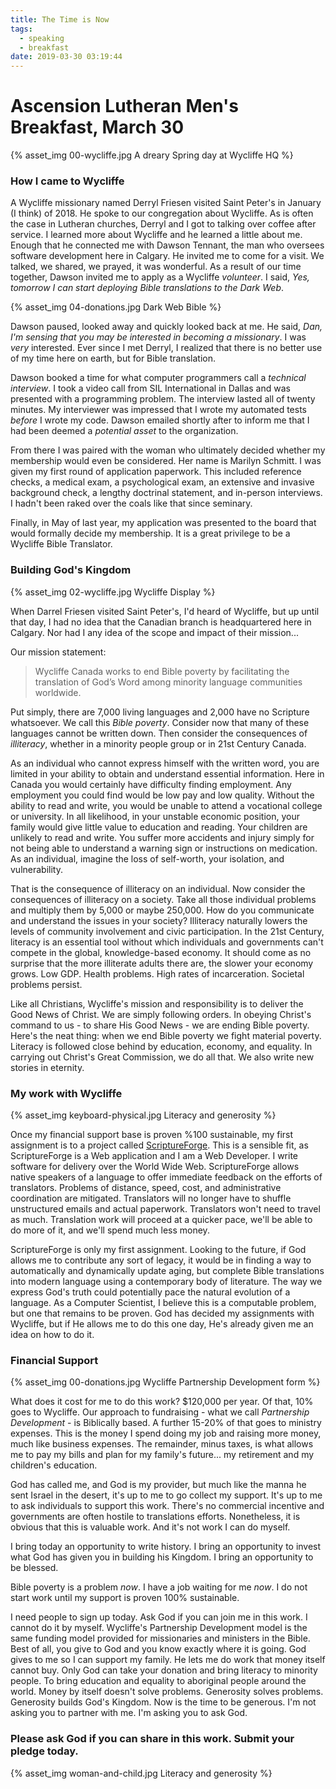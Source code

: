 ```yaml
---
title: The Time is Now
tags:
  - speaking
  - breakfast
date: 2019-03-30 03:19:44
---
```



# Ascension Lutheran Men's Breakfast, March 30

{% asset_img 00-wycliffe.jpg A dreary Spring day at Wycliffe HQ %}

### How I came to Wycliffe

A Wycliffe missionary named Derryl Friesen visited Saint Peter's in January (I think) of 2018. He spoke to our congregation about Wycliffe. As is often the case in Lutheran churches, Derryl and I got to talking over coffee after service. I learned more about Wycliffe and he learned a little about me. Enough that he connected me with Dawson Tennant, the man who oversees software development here in Calgary. He invited me to come for a visit. We talked, we shared, we prayed, it was wonderful. As a result of our time together, Dawson invited me to apply as a Wycliffe _volunteer_. I said, _Yes, tomorrow I can start deploying Bible translations to the Dark Web_. 

<!-- more -->

{% asset_img 04-donations.jpg Dark Web Bible %}

Dawson paused, looked away and quickly looked back at me. He said, _Dan, I'm sensing that you may be interested in becoming a missionary_. I was _very_ interested. Ever since I met Derryl, I realized that there is no better use of my time here on earth, but for Bible translation.

Dawson booked a time for what computer programmers call a _technical interview_. I took a video call from SIL International in Dallas and was presented with a programming problem. The interview lasted all of twenty minutes. My interviewer was impressed that I wrote my automated tests _before_ I wrote my code. Dawson emailed shortly after to inform me that I had been deemed a _potential asset_ to the organization.

From there I was paired with the woman who ultimately decided whether my membership would even be considered. Her name is Marilyn Schmitt. I was given my first round of application paperwork. This included reference checks, a medical exam, a psychological exam, an extensive and invasive background check, a lengthy doctrinal statement, and in-person interviews. I hadn't been raked over the coals like that since seminary. 

Finally, in May of last year, my application was presented to the board that would formally decide my membership. It is a great privilege to be a Wycliffe Bible Translator.

### Building God's Kingdom

{% asset_img 02-wycliffe.jpg Wycliffe Display %}

When Darrel Friesen visited Saint Peter's, I'd heard of Wycliffe, but up until that day, I had no idea that the Canadian branch is headquartered here in Calgary. Nor had I any idea of the scope and impact of their mission...

Our mission statement:

> Wycliffe Canada works to end Bible poverty by facilitating the translation of God’s Word among minority language communities worldwide.

Put simply, there are 7,000 living languages and 2,000 have no Scripture whatsoever. We call this _Bible poverty_. Consider now that many of these languages cannot be written down. Then consider the consequences of _illiteracy_, whether in a minority people group or in 21st Century Canada.

As an individual who cannot express himself with the written word, you are limited in your ability to obtain and understand essential information. Here in Canada you would certainly have difficulty finding employment. Any employment you could find would be low pay and low quality. Without the ability to read and write, you would be unable to attend a vocational college or university. In all likelihood, in your unstable economic position, your family would give little value to education and reading. Your children are unlikely to read and write. You suffer more accidents and injury simply for not being able to understand a warning sign or instructions on medication. As an individual, imagine the loss of self-worth, your isolation, and vulnerability.

That is the consequence of illiteracy on an individual. Now consider the consequences of illiteracy on a society. Take all those individual problems and multiply them by 5,000 or maybe 250,000. How do you communicate and understand the issues in your society? Illiteracy naturally lowers the levels of community involvement and civic participation. In the 21st Century, literacy is an essential tool without which individuals and governments can't compete in the global, knowledge-based economy. It should come as no surprise that the more illiterate adults there are, the slower your economy grows. Low GDP. Health problems. High rates of incarceration. Societal problems persist.

Like all Christians, Wycliffe's mission and responsibility is to deliver the Good News of Christ. We are simply following orders. In obeying Christ's command to us - to share His Good News - we are ending Bible poverty. Here's the neat thing: when we end Bible poverty we fight material poverty. Literacy is followed close behind by education, economy, and equality. In carrying out Christ's Great Commission, we do all that. We also write new stories in eternity.

### My work with Wycliffe

{% asset_img keyboard-physical.jpg Literacy and generosity %}

Once my financial support base is proven %100 sustainable, my first assignment is to a project called [ScriptureForge](https://scriptureforge.org/). This is a sensible fit, as ScriptureForge is a Web application and I am a Web Developer. I write software for delivery over the World Wide Web. ScriptureForge allows native speakers of a language to offer immediate feedback on the efforts of translators. Problems of distance, speed, cost, and administrative coordination are mitigated. Translators will no longer have to shuffle unstructured emails and actual paperwork. Translators won't need to travel as much. Translation work will proceed at a quicker pace, we'll be able to do more of it, and we'll spend much less money.

ScriptureForge is only my first assignment. Looking to the future, if God allows me to contribute any sort of legacy, it would be in finding a way to automatically and dynamically update aging, but complete Bible translations into modern language using a contemporary body of literature. The way we express God's truth could potentially pace the natural evolution of a language. As a Computer Scientist, I believe this is a computable problem, but one that remains to be proven. God has decided my assignments with Wycliffe, but if He allows me to do this one day, He's already given me an idea on how to do it.

### Financial Support

{% asset_img 00-donations.jpg Wycliffe Partnership Development form %}

What does it cost for me to do this work? $120,000 per year. Of that, 10% goes to Wycliffe. Our approach to fundraising - what we call _Partnership Development_ - is Biblically based. A further 15-20% of that goes to ministry expenses. This is the money I spend doing my job and raising more money, much like business expenses. The remainder, minus taxes, is what allows me to pay my bills and plan for my family's future... my retirement and my children's education.

God has called me, and God is my provider, but much like the manna he sent Israel in the desert, it's up to me to go collect my support. It's up to me to ask individuals to support this work. There's no commercial incentive and governments are often hostile to translations efforts. Nonetheless, it is obvious that this is valuable work. And it's not work I can do myself.

I bring today an opportunity to write history. I bring an opportunity to invest what God has given you in building his Kingdom. I bring an opportunity to be blessed.

Bible poverty is a problem _now_. I have a job waiting for me _now_. I do not start work until my support is proven 100% sustainable. 

I need people to sign up today. Ask God if you can join me in this work. I cannot do it by myself. Wycliffe's Partnership Development model is the same funding model provided for missionaries and ministers in the Bible. Best of all, you give to God and you know exactly where it is going. God gives to me so I can support my family. He lets me do work that money itself cannot buy. Only God can take your donation and bring literacy to minority people. To bring education and equality to aboriginal people around the world. Money by itself doesn't solve problems. Generosity solves problems. Generosity builds God's Kingdom. Now is the time to be generous. I'm not asking you to partner with me. I'm asking you to ask God.

### Please ask God if you can share in this work. Submit your pledge today.

{% asset_img woman-and-child.jpg Literacy and generosity %}

